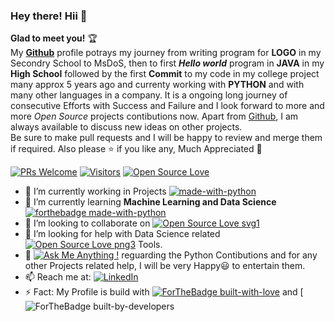 ### Hey there! Hii 👋
**Glad to meet you!** :trophy: <br>
My [**Github**](https://github.com/Aditya-Kashyap) profile potrays my journey from writing program for **LOGO** in my Secondry School to MsDoS, then to first ***Hello world*** program in **JAVA** in my **High School** followed by the first **Commit** to my code in my college project many approx 5 years ago and currenty working with **PYTHON** and with many other languages in a company. It is a ongoing long journey of consecutive Efforts with Success and Failure and I look forward to more and more *Open Source* projects contibutions now. Apart from [Github](https://github.com/Aditya-Kashyap), I am always available to discuss new ideas on other projects.  
Be sure to make pull requests and I will be happy to review and merge them if required. Also please :star: if you like any, Much Appreciated :hugs: 

[![PRs Welcome](https://img.shields.io/badge/PRs-welcome-brightgreen.svg?style=flat&logo=github)](https://github.com/Aditya-Kashyap/) [![Visitors](https://visitor-badge.glitch.me/badge?page_id=vinitshahdeo.visitor-badge)](https://github.com/Aditya-Kashyap) [![Open Source Love](https://badges.frapsoft.com/os/v2/open-source.svg?v=103)](https://github.com/Aditya-Kashyap)

- 🔭 I’m currently working in Projects [![made-with-python](https://img.shields.io/badge/Made%20with-Python-1f425f.svg)](https://www.python.org/)
- 🌱 I’m currently learning **Machine Learning and Data Science** [![forthebadge made-with-python](http://ForTheBadge.com/images/badges/made-with-python.svg)](https://www.python.org/)
- 👯 I’m looking to collaborate on [![Open Source Love svg1](https://badges.frapsoft.com/os/v1/open-source.svg?v=103)](https://github.com/ellerbrock/open-source-badges/)
- 🤔 I’m looking for help with Data Science related [![Open Source Love png3](https://badges.frapsoft.com/os/v3/open-source.png?v=103)](https://github.com/ellerbrock/open-source-badges/) Tools.
- 💬 [![Ask Me Anything !](https://img.shields.io/badge/Ask%20me-anything-1abc9c.svg)](https://GitHub.com/Naereen/ama) reguarding the Python Contibutions and for any other Projects related help, I will be very Happy😃 to entertain them.
- 📫 Reach me at: [![LinkedIn](https://img.shields.io/static/v1.svg?label=Connect&message=@Aditya-Kashyap&color=blue&logo=linkedin&labelColor=blue&style=social)](https://www.linkedin.com/in/aditya-kashyap/)
- ⚡ Fact: My Profile is build with [![ForTheBadge built-with-love](http://ForTheBadge.com/images/badges/built-with-love.svg)](https://github.com/Aditya-Kashyap) and [![ForTheBadge built-by-developers](https://forthebadge.com/images/badges/built-by-developers.svg)

